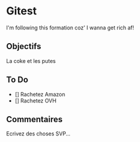 # Gitest

I'm following this formation coz' I wanna get rich af!

## Objectifs
 
La coke et les putes

## To Do

- [] Rachetez Amazon
- [] Rachetez OVH

## Commentaires

Ecrivez des choses SVP...

